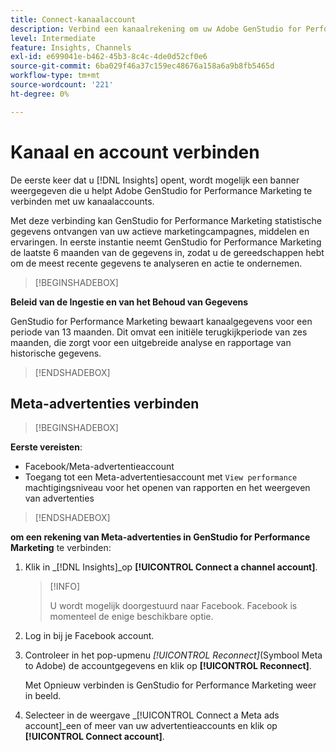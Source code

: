 ```yaml
---
title: Connect-kanaalaccount
description: Verbind een kanaalrekening om uw Adobe GenStudio for Performance Marketing marketing campagnes en activa prestaties te controleren.
level: Intermediate
feature: Insights, Channels
exl-id: e699041e-b462-45b3-8c4c-4de0d52cf0e6
source-git-commit: 6ba029f46a37c159ec48676a158a6a9b8fb5465d
workflow-type: tm+mt
source-wordcount: '221'
ht-degree: 0%

---
```


# Kanaal en account verbinden

De eerste keer dat u [!DNL Insights] opent, wordt mogelijk een banner weergegeven die u helpt Adobe GenStudio for Performance Marketing te verbinden met uw kanaalaccounts.

Met deze verbinding kan GenStudio for Performance Marketing statistische gegevens ontvangen van uw actieve marketingcampagnes, middelen en ervaringen. In eerste instantie neemt GenStudio for Performance Marketing de laatste 6 maanden van de gegevens in, zodat u de gereedschappen hebt om de meest recente gegevens te analyseren en actie te ondernemen.

>[!BEGINSHADEBOX]

**Beleid van de Ingestie en van het Behoud van Gegevens**

GenStudio for Performance Marketing bewaart kanaalgegevens voor een periode van 13 maanden. Dit omvat een initiële terugkijkperiode van zes maanden, die zorgt voor een uitgebreide analyse en rapportage van historische gegevens.

>[!ENDSHADEBOX]

## Meta-advertenties verbinden

>[!BEGINSHADEBOX]

**Eerste vereisten**:

- Facebook/Meta-advertentieaccount
- Toegang tot een Meta-advertentiesaccount met `View performance` machtigingsniveau voor het openen van rapporten en het weergeven van advertenties

>[!ENDSHADEBOX]

**om een rekening van Meta-advertenties in GenStudio for Performance Marketing** te verbinden:

1. Klik in _[!DNL Insights]_op **[!UICONTROL Connect a channel account]**.

   >[!INFO]
   >
   >U wordt mogelijk doorgestuurd naar Facebook. Facebook is momenteel de enige beschikbare optie.

1. Log in bij je Facebook account.

1. Controleer in het pop-upmenu _[!UICONTROL Reconnect]_(Symbool Meta to Adobe) de accountgegevens en klik op **[!UICONTROL Reconnect]**.

   Met Opnieuw verbinden is GenStudio for Performance Marketing weer in beeld.

1. Selecteer in de weergave _[!UICONTROL Connect a Meta ads account]_een of meer van uw advertentieaccounts en klik op **[!UICONTROL Connect account]**.
<!--
>[!INFO]
>
>You may receive an error if you previously enrolled the channel account with GenStudio for Performance Marketing.

The new user experience shows a banner to connect an account. There is not option to connect yet after you have one connection.
-->
